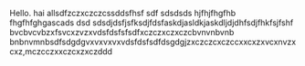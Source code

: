 Hello.
hai allsdfzczxczczcssddsfhsf
sdf
sdsdsds
hjfhjfhgfhb
fhgfhfghgascads
dsd
sdsdjdsfjsfksdjfdsfaskdjasldkjaskdljdjdhfsdjfhkfsjfshf bvcbvcvbzxfsvcxzvzxvdsfdsfsfsdfxczczxczxczcbvnvnbvnb bnbnvmnbsdfsdgdgvxvxvxvxvdsfdsfsdfdsgdgjzxczczcxczccxxcxzxvcxnvzxcxz,mczcczxxczcxzxczddd
